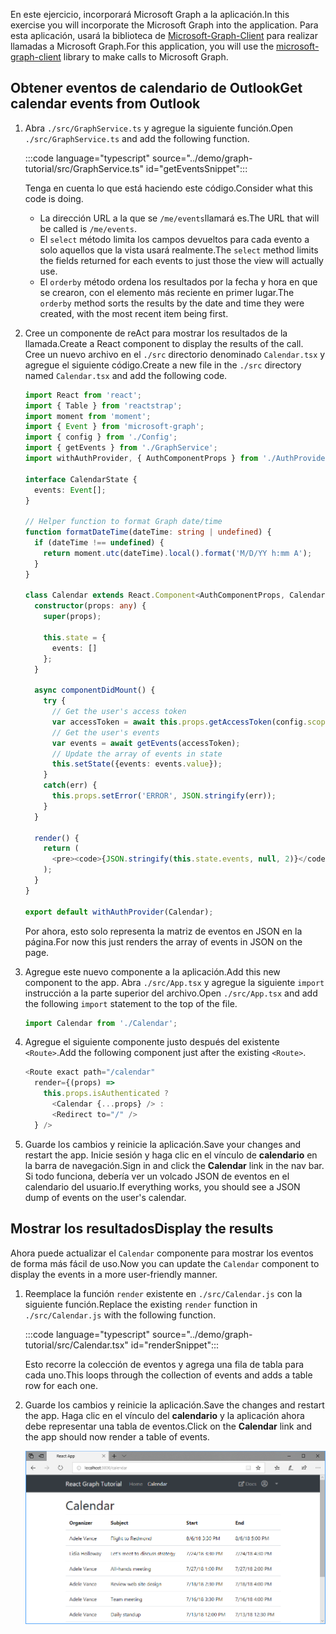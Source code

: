 <!-- markdownlint-disable MD002 MD041 -->

<span data-ttu-id="845f5-101">En este ejercicio, incorporará Microsoft Graph a la aplicación.</span><span class="sxs-lookup"><span data-stu-id="845f5-101">In this exercise you will incorporate the Microsoft Graph into the application.</span></span> <span data-ttu-id="845f5-102">Para esta aplicación, usará la biblioteca de [Microsoft-Graph-Client](https://github.com/microsoftgraph/msgraph-sdk-javascript) para realizar llamadas a Microsoft Graph.</span><span class="sxs-lookup"><span data-stu-id="845f5-102">For this application, you will use the [microsoft-graph-client](https://github.com/microsoftgraph/msgraph-sdk-javascript) library to make calls to Microsoft Graph.</span></span>

## <a name="get-calendar-events-from-outlook"></a><span data-ttu-id="845f5-103">Obtener eventos de calendario de Outlook</span><span class="sxs-lookup"><span data-stu-id="845f5-103">Get calendar events from Outlook</span></span>

1. <span data-ttu-id="845f5-104">Abra `./src/GraphService.ts` y agregue la siguiente función.</span><span class="sxs-lookup"><span data-stu-id="845f5-104">Open `./src/GraphService.ts` and add the following function.</span></span>

    :::code language="typescript" source="../demo/graph-tutorial/src/GraphService.ts" id="getEventsSnippet":::

    <span data-ttu-id="845f5-105">Tenga en cuenta lo que está haciendo este código.</span><span class="sxs-lookup"><span data-stu-id="845f5-105">Consider what this code is doing.</span></span>

    - <span data-ttu-id="845f5-106">La dirección URL a la que se `/me/events`llamará es.</span><span class="sxs-lookup"><span data-stu-id="845f5-106">The URL that will be called is `/me/events`.</span></span>
    - <span data-ttu-id="845f5-107">El `select` método limita los campos devueltos para cada evento a solo aquellos que la vista usará realmente.</span><span class="sxs-lookup"><span data-stu-id="845f5-107">The `select` method limits the fields returned for each events to just those the view will actually use.</span></span>
    - <span data-ttu-id="845f5-108">El `orderby` método ordena los resultados por la fecha y hora en que se crearon, con el elemento más reciente en primer lugar.</span><span class="sxs-lookup"><span data-stu-id="845f5-108">The `orderby` method sorts the results by the date and time they were created, with the most recent item being first.</span></span>

1. <span data-ttu-id="845f5-109">Cree un componente de reAct para mostrar los resultados de la llamada.</span><span class="sxs-lookup"><span data-stu-id="845f5-109">Create a React component to display the results of the call.</span></span> <span data-ttu-id="845f5-110">Cree un nuevo archivo en el `./src` directorio denominado `Calendar.tsx` y agregue el siguiente código.</span><span class="sxs-lookup"><span data-stu-id="845f5-110">Create a new file in the `./src` directory named `Calendar.tsx` and add the following code.</span></span>

    ```typescript
    import React from 'react';
    import { Table } from 'reactstrap';
    import moment from 'moment';
    import { Event } from 'microsoft-graph';
    import { config } from './Config';
    import { getEvents } from './GraphService';
    import withAuthProvider, { AuthComponentProps } from './AuthProvider';

    interface CalendarState {
      events: Event[];
    }

    // Helper function to format Graph date/time
    function formatDateTime(dateTime: string | undefined) {
      if (dateTime !== undefined) {
        return moment.utc(dateTime).local().format('M/D/YY h:mm A');
      }
    }

    class Calendar extends React.Component<AuthComponentProps, CalendarState> {
      constructor(props: any) {
        super(props);

        this.state = {
          events: []
        };
      }

      async componentDidMount() {
        try {
          // Get the user's access token
          var accessToken = await this.props.getAccessToken(config.scopes);
          // Get the user's events
          var events = await getEvents(accessToken);
          // Update the array of events in state
          this.setState({events: events.value});
        }
        catch(err) {
          this.props.setError('ERROR', JSON.stringify(err));
        }
      }

      render() {
        return (
          <pre><code>{JSON.stringify(this.state.events, null, 2)}</code></pre>
        );
      }
    }

    export default withAuthProvider(Calendar);
    ```

    <span data-ttu-id="845f5-111">Por ahora, esto solo representa la matriz de eventos en JSON en la página.</span><span class="sxs-lookup"><span data-stu-id="845f5-111">For now this just renders the array of events in JSON on the page.</span></span>

1. <span data-ttu-id="845f5-112">Agregue este nuevo componente a la aplicación.</span><span class="sxs-lookup"><span data-stu-id="845f5-112">Add this new component to the app.</span></span> <span data-ttu-id="845f5-113">Abra `./src/App.tsx` y agregue la siguiente `import` instrucción a la parte superior del archivo.</span><span class="sxs-lookup"><span data-stu-id="845f5-113">Open `./src/App.tsx` and add the following `import` statement to the top of the file.</span></span>

    ```typescript
    import Calendar from './Calendar';
    ```

1. <span data-ttu-id="845f5-114">Agregue el siguiente componente justo después del existente `<Route>`.</span><span class="sxs-lookup"><span data-stu-id="845f5-114">Add the following component just after the existing `<Route>`.</span></span>

    ```typescript
    <Route exact path="/calendar"
      render={(props) =>
        this.props.isAuthenticated ?
          <Calendar {...props} /> :
          <Redirect to="/" />
      } />
    ```

1. <span data-ttu-id="845f5-115">Guarde los cambios y reinicie la aplicación.</span><span class="sxs-lookup"><span data-stu-id="845f5-115">Save your changes and restart the app.</span></span> <span data-ttu-id="845f5-116">Inicie sesión y haga clic en el vínculo de **calendario** en la barra de navegación.</span><span class="sxs-lookup"><span data-stu-id="845f5-116">Sign in and click the **Calendar** link in the nav bar.</span></span> <span data-ttu-id="845f5-117">Si todo funciona, debería ver un volcado JSON de eventos en el calendario del usuario.</span><span class="sxs-lookup"><span data-stu-id="845f5-117">If everything works, you should see a JSON dump of events on the user's calendar.</span></span>

## <a name="display-the-results"></a><span data-ttu-id="845f5-118">Mostrar los resultados</span><span class="sxs-lookup"><span data-stu-id="845f5-118">Display the results</span></span>

<span data-ttu-id="845f5-119">Ahora puede actualizar el `Calendar` componente para mostrar los eventos de forma más fácil de uso.</span><span class="sxs-lookup"><span data-stu-id="845f5-119">Now you can update the `Calendar` component to display the events in a more user-friendly manner.</span></span>

1. <span data-ttu-id="845f5-120">Reemplace la función `render` existente en `./src/Calendar.js` con la siguiente función.</span><span class="sxs-lookup"><span data-stu-id="845f5-120">Replace the existing `render` function in `./src/Calendar.js` with the following function.</span></span>

    :::code language="typescript" source="../demo/graph-tutorial/src/Calendar.tsx" id="renderSnippet":::

    <span data-ttu-id="845f5-121">Esto recorre la colección de eventos y agrega una fila de tabla para cada uno.</span><span class="sxs-lookup"><span data-stu-id="845f5-121">This loops through the collection of events and adds a table row for each one.</span></span>

1. <span data-ttu-id="845f5-122">Guarde los cambios y reinicie la aplicación.</span><span class="sxs-lookup"><span data-stu-id="845f5-122">Save the changes and restart the app.</span></span> <span data-ttu-id="845f5-123">Haga clic en el vínculo del **calendario** y la aplicación ahora debe representar una tabla de eventos.</span><span class="sxs-lookup"><span data-stu-id="845f5-123">Click on the **Calendar** link and the app should now render a table of events.</span></span>

    ![Captura de pantalla de la tabla de eventos](./images/add-msgraph-01.png)
